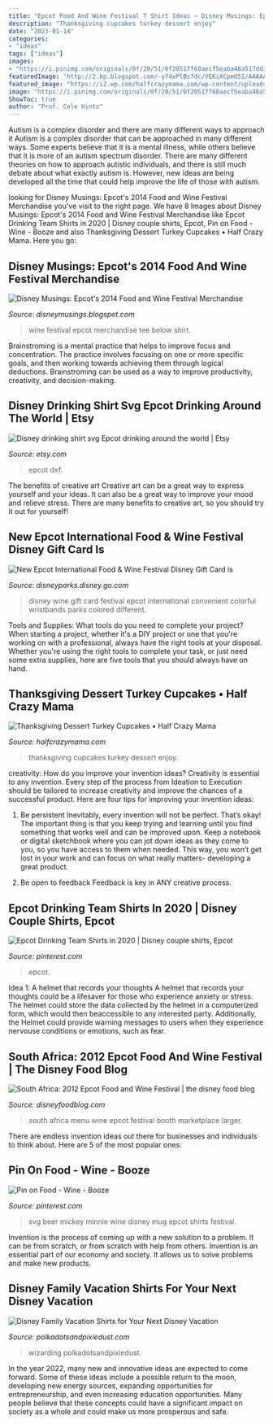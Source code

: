 ```yaml
---
title: "Epcot Food And Wine Festival T Shirt Ideas ~ Disney Musings: Epcot&#039;s 2014 Food And Wine Festival Merchandise"
description: "Thanksgiving cupcakes turkey dessert enjoy"
date: "2023-01-14"
categories:
- "ideas"
tags: ["ideas"]
images:
- "https://i.pinimg.com/originals/0f/20/51/0f20517f68aecf5eaba48a517dd33f1d.jpg"
featuredImage: "http://2.bp.blogspot.com/-y74xPlBs7dc/VEKiXCpmO5I/AAAAAAAAUe4/WIzlhNWEHDk/s1600/IMG_6946.jpg"
featured_image: "https://i2.wp.com/halfcrazymama.com/wp-content/uploads/2015/11/image2.jpeg"
image: "https://i.pinimg.com/originals/0f/20/51/0f20517f68aecf5eaba48a517dd33f1d.jpg"
ShowToc: true
author: "Prof. Cole Hintz"
---
```



Autism is a complex disorder and there are many different ways to approach it
Autism is a complex disorder that can be approached in many different ways. Some experts believe that it is a mental illness, while others believe that it is more of an autism spectrum disorder. There are many different theories on how to approach autistic individuals, and there is still much debate about what exactly autism is. However, new ideas are being developed all the time that could help improve the life of those with autism.

	

		
looking for Disney Musings: Epcot&#039;s 2014 Food and Wine Festival Merchandise you've visit to the right page. We have 8 Images about Disney Musings: Epcot&#039;s 2014 Food and Wine Festival Merchandise like Epcot Drinking Team Shirts in 2020 | Disney couple shirts, Epcot, Pin on Food - Wine - Booze and also Thanksgiving Dessert Turkey Cupcakes • Half Crazy Mama. Here you go:
		
    
## Disney Musings: Epcot&#039;s 2014 Food And Wine Festival Merchandise

<img loading=lazy src="http://2.bp.blogspot.com/-y74xPlBs7dc/VEKiXCpmO5I/AAAAAAAAUe4/WIzlhNWEHDk/s1600/IMG_6946.jpg" onerror="this.onerror=null;this.src='https://tse2.mm.bing.net/th?id=OIP.1W48q-eQ0qhPtr938ck7YgHaJ4&amp;pid=15.1';" alt="Disney Musings: Epcot&#039;s 2014 Food and Wine Festival Merchandise">

_Source: disneymusings.blogspot.com_

>wine festival epcot merchandise tee below shirt. 

	

Brainstroming is a mental practice that helps to improve focus and concentration. The practice involves focusing on one or more specific goals, and then working towards achieving them through logical deductions. Brainstroming can be used as a way to improve productivity, creativity, and decision-making.

    
## Disney Drinking Shirt Svg Epcot Drinking Around The World | Etsy

<img loading=lazy src="https://i.etsystatic.com/17189290/r/il/494d2d/1809555172/il_794xN.1809555172_mfwm.jpg" onerror="this.onerror=null;this.src='https://tse4.mm.bing.net/th?id=OIP.Cv1Gu_wB6AQH7uJXakARcQHaHa&amp;pid=15.1';" alt="Disney drinking shirt svg Epcot drinking around the world | Etsy">

_Source: etsy.com_

>epcot dxf. 

	

The benefits of creative art
Creative art can be a great way to express yourself and your ideas. It can also be a great way to improve your mood and relieve stress. There are many benefits to creative art, so you should try it out for yourself!

    
## New Epcot International Food &amp; Wine Festival Disney Gift Card Is

<img loading=lazy src="http://parksandresorts.wdpromedia.com/media/disneyparks/blog/wp-content/uploads/2013/10/FWP678999LARGE.jpg" onerror="this.onerror=null;this.src='https://tse2.mm.bing.net/th?id=OIP.5mJv4Jhu2JtUHKKHe2RdwwHaEZ&amp;pid=15.1';" alt="New Epcot International Food &amp; Wine Festival Disney Gift Card is">

_Source: disneyparks.disney.go.com_

>disney wine gift card festival epcot international convenient colorful wristbands parks colored different. 

	

Tools and Supplies: What tools do you need to complete your project?
When starting a project, whether it's a DIY project or one that you're working on with a professional, always have the right tools at your disposal. Whether you're using the right tools to complete your task, or just need some extra supplies, here are five tools that you should always have on hand.

    
## Thanksgiving Dessert Turkey Cupcakes • Half Crazy Mama

<img loading=lazy src="https://i2.wp.com/halfcrazymama.com/wp-content/uploads/2015/11/image2.jpeg" onerror="this.onerror=null;this.src='https://tse4.mm.bing.net/th?id=OIP.7XFFZ6uaeqEllzgVCn2quwHaJJ&amp;pid=15.1';" alt="Thanksgiving Dessert Turkey Cupcakes • Half Crazy Mama">

_Source: halfcrazymama.com_

>thanksgiving cupcakes turkey dessert enjoy. 

	

creativity: How do you improve your invention ideas?
Creativity is essential to any invention. Every step of the process from Ideation to Execution should be tailored to increase creativity and improve the chances of a successful product. Here are four tips for improving your invention ideas:
1. Be persistent
Inevitably, every invention will not be perfect. That’s okay! The important thing is that you keep trying and learning until you find something that works well and can be improved upon. Keep a notebook or digital sketchbook where you can jot down ideas as they come to you, so you have access to them when needed. This way, you won’t get lost in your work and can focus on what really matters- developing a great product.

2. Be open to feedback
Feedback is key in ANY creative process.

    
## Epcot Drinking Team Shirts In 2020 | Disney Couple Shirts, Epcot

<img loading=lazy src="https://i.pinimg.com/originals/ce/7b/c1/ce7bc15f13bb07a9d203841fcb327cde.jpg" onerror="this.onerror=null;this.src='https://tse3.mm.bing.net/th?id=OIP.fUAReuj62IIgdwIJNdQ1_QHaHa&amp;pid=15.1';" alt="Epcot Drinking Team Shirts in 2020 | Disney couple shirts, Epcot">

_Source: pinterest.com_

>epcot. 

	

Idea 1: A helmet that records your thoughts
A helmet that records your thoughts could be a lifesaver for those who experience anxiety or stress. The helmet could store the data collected by the helmet in a computerized form, which would then beaccessible to any interested party. Additionally, the Helmet could provide warning messages to users when they experience nervouse conditions or emotions, such as fear.

    
## South Africa: 2012 Epcot Food And Wine Festival | The Disney Food Blog

<img loading=lazy src="http://www.disneyfoodblog.com/wp-content/uploads/2012/05/South-Africa-Menu.jpg" onerror="this.onerror=null;this.src='https://tse3.mm.bing.net/th?id=OIP.Go1kS1eR0hoNS3ymkcHYyAHaJ4&amp;pid=15.1';" alt="South Africa: 2012 Epcot Food and Wine Festival | the disney food blog">

_Source: disneyfoodblog.com_

>south africa menu wine epcot festival booth marketplace larger. 

	

There are endless invention ideas out there for businesses and individuals to think about. Here are 5 of the most popular ones:

    
## Pin On Food - Wine - Booze

<img loading=lazy src="https://i.pinimg.com/originals/0f/20/51/0f20517f68aecf5eaba48a517dd33f1d.jpg" onerror="this.onerror=null;this.src='https://tse4.mm.bing.net/th?id=OIP.m8b4yh5McgIIQ-YfaELSYAHaF4&amp;pid=15.1';" alt="Pin on Food - Wine - Booze">

_Source: pinterest.com_

>svg beer mickey minnie wine disney mug epcot shirts festival. 

	

Invention is the process of coming up with a new solution to a problem. It can be from scratch, or from scratch with help from others. Invention is an essential part of our economy and society. It allows us to solve problems and make new products.

    
## Disney Family Vacation Shirts For Your Next Disney Vacation

<img loading=lazy src="https://www.polkadotsandpixiedust.com/wp-content/uploads/2021/06/31-1440x1112.jpg" onerror="this.onerror=null;this.src='https://tse4.mm.bing.net/th?id=OIP.PV4XpuKPQ5vhLL4mWu1A1QHaFu&amp;pid=15.1';" alt="Disney Family Vacation Shirts for Your Next Disney Vacation">

_Source: polkadotsandpixiedust.com_

>wizarding polkadotsandpixiedust. 

	

In the year 2022, many new and innovative ideas are expected to come forward. Some of these ideas include a possible return to the moon, developing new energy sources, expanding opportunities for entrepreneurship, and even increasing education opportunities. Many people believe that these concepts could have a significant impact on society as a whole and could make us more prosperous and safe.

